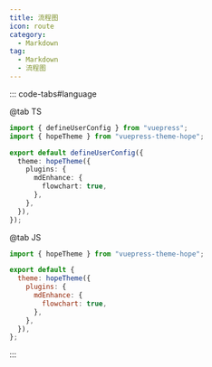 ```yaml
---
title: 流程图
icon: route
category:
  - Markdown
tag:
  - Markdown
  - 流程图
---
```


<!-- @include: @md-enhance/zh/guide/chart/flowchart.md#before -->

::: code-tabs#language

@tab TS

```ts {8-10} title=".vuepress/config.ts"
import { defineUserConfig } from "vuepress";
import { hopeTheme } from "vuepress-theme-hope";

export default defineUserConfig({
  theme: hopeTheme({
    plugins: {
      mdEnhance: {
        flowchart: true,
      },
    },
  }),
});
```

@tab JS

```js {7-9} title=".vuepress/config.js"
import { hopeTheme } from "vuepress-theme-hope";

export default {
  theme: hopeTheme({
    plugins: {
      mdEnhance: {
        flowchart: true,
      },
    },
  }),
};
```

:::

<!-- @include: @md-enhance/zh/guide/chart/flowchart.md#after -->
